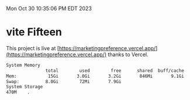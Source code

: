Mon Oct 30 10:35:06 PM EDT 2023

# vite Fifteen


This project is live at [https://marketingpreference.vercel.app/](https://marketingpreference.vercel.app/) thanks to Vercel.

```bash
System Memory
               total        used        free      shared  buff/cache   available
Mem:            15Gi       3.0Gi       3.2Gi       846Mi       9.1Gi        11Gi
Swap:          8.0Gi        72Mi       7.9Gi
System Storage
470M	.
```
